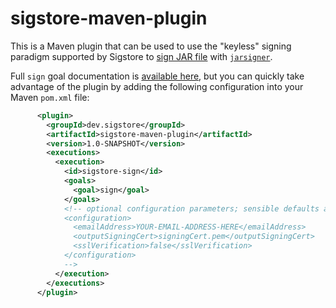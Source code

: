 # sigstore-maven-plugin

This is a Maven plugin that can be used to use the "keyless" signing paradigm supported by Sigstore to [sign JAR file](https://docs.oracle.com/javase/tutorial/deployment/jar/intro.html)
with [`jarsigner`](https://docs.oracle.com/en/java/javase/11/tools/jarsigner.html). 

Full `sign` goal documentation is [available here](https://sigstore.github.io/sigstore-maven-plugin/sign-mojo.html), but you can quickly take advantage of the plugin by adding the following configuration into your Maven `pom.xml` file:

```xml
      <plugin>
        <groupId>dev.sigstore</groupId>
        <artifactId>sigstore-maven-plugin</artifactId>
        <version>1.0-SNAPSHOT</version>
        <executions>
          <execution>
            <id>sigstore-sign</id>
            <goals>
              <goal>sign</goal>
            </goals>
            <!-- optional configuration parameters; sensible defaults are chosen
            <configuration>
              <emailAddress>YOUR-EMAIL-ADDRESS-HERE</emailAddress>
              <outputSigningCert>signingCert.pem</outputSigningCert>
              <sslVerification>false</sslVerification>
            </configuration>
            -->
          </execution>
        </executions>
      </plugin>
```
